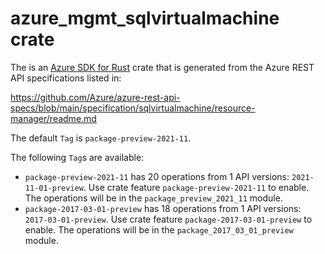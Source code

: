 # azure_mgmt_sqlvirtualmachine crate

The is an [Azure SDK for Rust](https://github.com/Azure/azure-sdk-for-rust) crate that is generated from the Azure REST API specifications listed in:

https://github.com/Azure/azure-rest-api-specs/blob/main/specification/sqlvirtualmachine/resource-manager/readme.md

The default `Tag` is `package-preview-2021-11`.

The following `Tag`s are available:

- `package-preview-2021-11` has 20 operations from 1 API versions: `2021-11-01-preview`. Use crate feature `package-preview-2021-11` to enable. The operations will be in the `package_preview_2021_11` module.
- `package-2017-03-01-preview` has 18 operations from 1 API versions: `2017-03-01-preview`. Use crate feature `package-2017-03-01-preview` to enable. The operations will be in the `package_2017_03_01_preview` module.